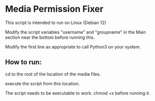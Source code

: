 # Media Permission Fixer

This script is intended to run on Linux (Debian 12) 

Modify the script variables "username" and "groupname" in the Main section near the bottom before running this.

Modify the first line as appropriate to call Python3 on your system.

## How to run:

cd to the root of the location of the media files.

execute the script from this location.

The script needs to be executable to work.  chmod +x before running it.


